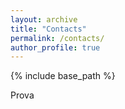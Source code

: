 ```yaml
---
layout: archive
title: "Contacts"
permalink: /contacts/
author_profile: true
---
```


{% include base_path %}

Prova
